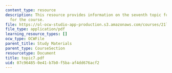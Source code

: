 ```yaml
---
content_type: resource
description: This resource provides information on the seventh topic for discussion
  for the course.
file: https://ol-ocw-studio-app-production.s3.amazonaws.com/courses/21l-004-major-poets-fall-2001/07c964850e41b7b0f5baaf4dd676acf2_topic7.pdf
file_type: application/pdf
learning_resource_types: []
ocw_type: OCWFile
parent_title: Study Materials
parent_type: CourseSection
resourcetype: Document
title: topic7.pdf
uid: 07c96485-0e41-b7b0-f5ba-af4dd676acf2
---
```

